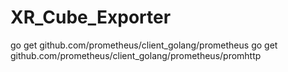 # XR_Cube_Exporter

go get github.com/prometheus/client_golang/prometheus
go get github.com/prometheus/client_golang/prometheus/promhttp
